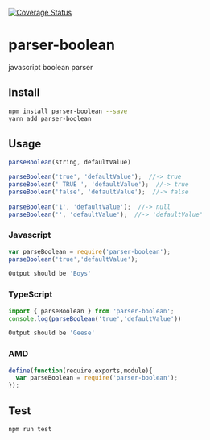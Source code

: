 [![Coverage Status](https://coveralls.io/repos/github/gernsdorfer/parse-boolean/badge.svg?branch=master)](https://coveralls.io/github/gernsdorfer/parse-boolean?branch=master)


# parser-boolean

javascript boolean parser  


## Install

```sh
npm install parser-boolean --save
yarn add parser-boolean
```

## Usage
```javascript 
parseBoolean(string, defaultValue)

parseBoolean('true', 'defaultValue');  //-> true
parseBoolean(' TRUE ', 'defaultValue');  //-> true
parseBoolean('false', 'defaultValue');  //-> false
 
parseBoolean('1', 'defaultValue');  //-> null
parseBoolean('', 'defaultValue');  //-> 'defaultValue'
```

### Javascript
```javascript
var parseBoolean = require('parser-boolean');
parseBoolean('true','defaultValue');
```
```sh
Output should be 'Boys'
```
### TypeScript
```typescript
import { parseBoolean } from 'parser-boolean';
console.log(parseBoolean('true','defaultValue'))
```
```sh
Output should be 'Geese'
```
### AMD
```javascript
define(function(require,exports,module){
  var parseBoolean = require('parser-boolean');
});
```
## Test 
```sh
npm run test
```
